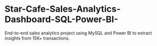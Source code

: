 # Star-Cafe-Sales-Analytics-Dashboard-SQL-Power-BI-
End-to-end sales analytics project using MySQL and Power BI to extract insights from 15K+ transactions.
